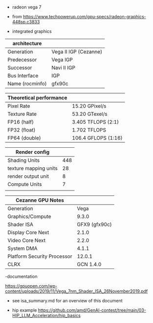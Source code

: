 - radeon vega 7

- from https://www.techpowerup.com/gpu-specs/radeon-graphics-448sp.c3833

- integrated graphics

| architecture    |                       |
|-----------------|-----------------------|
| Generation      | Vega II IGP (Cezanne) |
| Predecessor     | Vega IGP              |
| Successor       | Navi II IGP           |
| Bus Interface   | IGP                   |
| Name (rocminfo) | gfx90c                |



| Theoretical performance |                     |
|-------------------------|---------------------|
| Pixel Rate              | 15.20 GPixel/s      |
| Texture Rate            | 53.20 GTexel/s      |
| FP16 (half)             | 3.405 TFLOPS (2:1)  |
| FP32 (float)            | 1.702 TFLOPS        |
| FP64 (double)           | 106.4 GFLOPS (1:16) |


| Render config         |     |
|-----------------------|-----|
| Shading Units         | 448 |
| texture mapping units | 28  |
| render output unit    | 8   |
| Compute Units         | 7   |
|                       |     |



| Cezanne GPU Notes           |               |
|-----------------------------|---------------|
| Generation                  | Vega          |
| Graphics/Compute            | 9.3.0         |
| Shader ISA                  | GFX9 (gfx90c) |
| Display Core Next           | 2.1.0         |
| Video Core Next             | 2.2.0         |
| System DMA                  | 4.1.1         |
| Platform Security Processor | 12.0.1        |
| CLRX                        | GCN 1.4.0     |


-documentation

https://gpuopen.com/wp-content/uploads/2019/11/Vega_7nm_Shader_ISA_26November2019.pdf

- see isa_summary.md for an overview of this document

- hip example https://github.com/amd/GenAI-contest/tree/main/03-HIP_LLM_Acceleration/hip_basics
